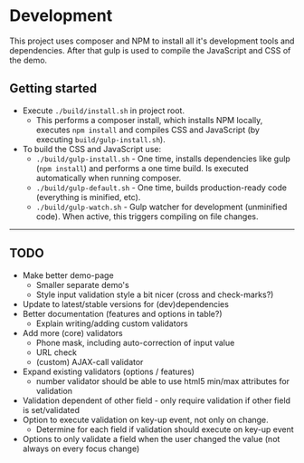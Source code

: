 # Development

This project uses composer and NPM to install all it's development tools and dependencies. After that gulp is used to compile the JavaScript and CSS of the demo.

## Getting started

- Execute `./build/install.sh` in project root.
  - This performs a composer install, which installs NPM locally, executes `npm install` and compiles CSS and JavaScript (by executing `build/gulp-install.sh`).
- To build the CSS and JavaScript use:
  - `./build/gulp-install.sh` - One time, installs dependencies like gulp (`npm install`) and performs a one time build. Is executed automatically when running composer.
  - `./build/gulp-default.sh` - One time, builds production-ready code (everything is minified, etc).
  - `./build/gulp-watch.sh` - Gulp watcher for development (unminified code). When active, this triggers compiling on file changes.

---

## TODO
- Make better demo-page
  - Smaller separate demo's
  - Style input validation style a bit nicer (cross and check-marks?)
- Update to latest/stable versions for (dev)dependencies
- Better documentation (features and options in table?)
  - Explain writing/adding custom validators
- Add more (core) validators
  - Phone mask, including auto-correction of input value
  - URL check
  - (custom) AJAX-call validator
- Expand existing validators (options / features)
  - number validator should be able to use html5 min/max attributes for validation
- Validation dependent of other field - only require validation if other field is set/validated
- Option to execute validation on key-up event, not only on change.
  - Determine for each field if validation should execute on key-up event
- Options to only validate a field when the user changed the value (not always on every focus change)
